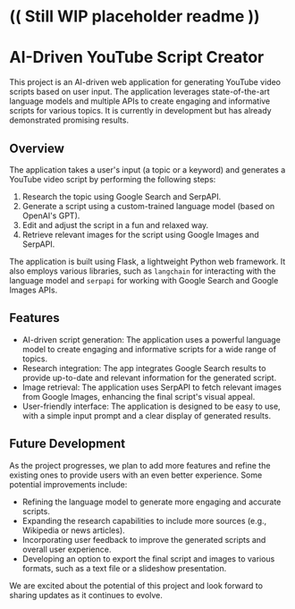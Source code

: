 # (( Still WIP placeholder readme ))

# AI-Driven YouTube Script Creator

This project is an AI-driven web application for generating YouTube video scripts based on user input. The application leverages state-of-the-art language models and multiple APIs to create engaging and informative scripts for various topics. It is currently in development but has already demonstrated promising results.

## Overview

The application takes a user's input (a topic or a keyword) and generates a YouTube video script by performing the following steps:

1. Research the topic using Google Search and SerpAPI.
2. Generate a script using a custom-trained language model (based on OpenAI's GPT).
3. Edit and adjust the script in a fun and relaxed way.
4. Retrieve relevant images for the script using Google Images and SerpAPI.

The application is built using Flask, a lightweight Python web framework. It also employs various libraries, such as `langchain` for interacting with the language model and `serpapi` for working with Google Search and Google Images APIs.

## Features

- AI-driven script generation: The application uses a powerful language model to create engaging and informative scripts for a wide range of topics.
- Research integration: The app integrates Google Search results to provide up-to-date and relevant information for the generated script.
- Image retrieval: The application uses SerpAPI to fetch relevant images from Google Images, enhancing the final script's visual appeal.
- User-friendly interface: The application is designed to be easy to use, with a simple input prompt and a clear display of generated results.

## Future Development

As the project progresses, we plan to add more features and refine the existing ones to provide users with an even better experience. Some potential improvements include:

- Refining the language model to generate more engaging and accurate scripts.
- Expanding the research capabilities to include more sources (e.g., Wikipedia or news articles).
- Incorporating user feedback to improve the generated scripts and overall user experience.
- Developing an option to export the final script and images to various formats, such as a text file or a slideshow presentation.

We are excited about the potential of this project and look forward to sharing updates as it continues to evolve.
